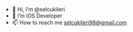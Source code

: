 - 👋 Hi, I’m @selcukileri
- 🌱 I’m iOS Developer
- 📫 How to reach me selcukileri98@gmail.com

<!---
selcukileri/selcukileri is a ✨ special ✨ repository because its `README.md` (this file) appears on your GitHub profile.
You can click the Preview link to take a look at your changes.
--->
